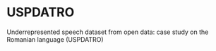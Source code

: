 # USPDATRO
Underrepresented speech dataset from open data: case study on the Romanian language (USPDATRO)

